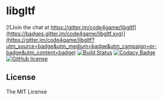 # libgltf

[![Join the chat at https://gitter.im/code4game/libgltf](https://badges.gitter.im/code4game/libgltf.svg)](https://gitter.im/code4game/libgltf?utm_source=badge&utm_medium=badge&utm_campaign=pr-badge&utm_content=badge)
[![Build Status](https://travis-ci.org/code4game/libgltf.svg?branch=master)](https://travis-ci.org/code4game/libgltf)
[![Codacy Badge](https://api.codacy.com/project/badge/Grade/fa7ee9a5bc9b4befb703298ca721bc9a)](https://www.codacy.com/app/code4game/libgltf?utm_source=github.com&amp;utm_medium=referral&amp;utm_content=code4game/libgltf&amp;utm_campaign=Badge_Grade)
[![GitHub license](https://img.shields.io/github/license/code4game/libgltf.git.svg)](https://github.com/code4game/libgltf.git)

## License

The MIT License
